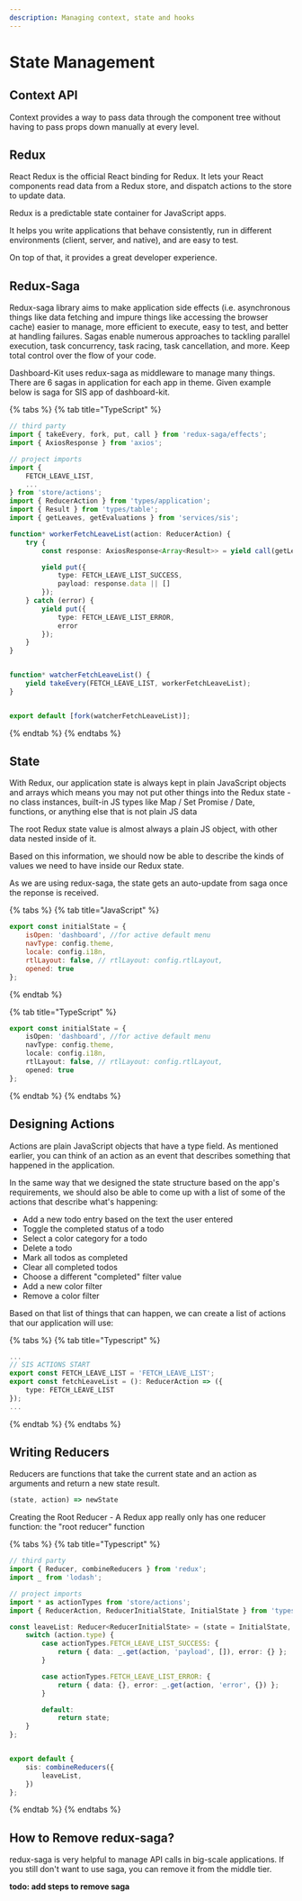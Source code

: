 ```yaml
---
description: Managing context, state and hooks
---
```


# State Management

## Context API

Context provides a way to pass data through the component tree without having to pass props down manually at every level.

## Redux

React Redux is the official React binding for Redux. It lets your React components read data from a Redux store, and dispatch actions to the store to update data.

Redux is a predictable state container for JavaScript apps.

It helps you write applications that behave consistently, run in different environments (client, server, and native), and are easy to test.

On top of that, it provides a great developer experience.

## Redux-Saga

Redux-saga library aims to make application side effects (i.e. asynchronous things like data fetching and impure things like accessing the browser cache) easier to manage, more efficient to execute, easy to test, and better at handling failures. Sagas enable numerous approaches to tackling parallel execution, task concurrency, task racing, task cancellation, and more. Keep total control over the flow of your code.

Dashboard-Kit uses redux-saga as middleware to manage many things. There are 6 sagas in application for each app in theme. Given example below is saga for SIS app of dashboard-kit.

{% tabs %}
{% tab title="TypeScript" %}
```typescript
// third party
import { takeEvery, fork, put, call } from 'redux-saga/effects';
import { AxiosResponse } from 'axios';

// project imports
import {
    FETCH_LEAVE_LIST,
    ...
} from 'store/actions';
import { ReducerAction } from 'types/application';
import { Result } from 'types/table';
import { getLeaves, getEvaluations } from 'services/sis';

function* workerFetchLeaveList(action: ReducerAction) {
    try {
        const response: AxiosResponse<Array<Result>> = yield call(getLeaves);

        yield put({
            type: FETCH_LEAVE_LIST_SUCCESS,
            payload: response.data || []
        });
    } catch (error) {
        yield put({
            type: FETCH_LEAVE_LIST_ERROR,
            error
        });
    }
}


function* watcherFetchLeaveList() {
    yield takeEvery(FETCH_LEAVE_LIST, workerFetchLeaveList);
}


export default [fork(watcherFetchLeaveList)];

```
{% endtab %}
{% endtabs %}

## State

With Redux, our application state is always kept in plain JavaScript objects and arrays which means you may not put other things into the Redux state - no class instances, built-in JS types like Map / Set Promise / Date, functions, or anything else that is not plain JS data

The root Redux state value is almost always a plain JS object, with other data nested inside of it.

Based on this information, we should now be able to describe the kinds of values we need to have inside our Redux state.

As we are using redux-saga, the state gets an auto-update from saga once the reponse is received.

{% tabs %}
{% tab title="JavaScript" %}
```javascript
export const initialState = {
    isOpen: 'dashboard', //for active default menu
    navType: config.theme,
    locale: config.i18n,
    rtlLayout: false, // rtlLayout: config.rtlLayout,
    opened: true
};
```
{% endtab %}

{% tab title="TypeScript" %}
```typescript
export const initialState = {
    isOpen: 'dashboard', //for active default menu
    navType: config.theme,
    locale: config.i18n,
    rtlLayout: false, // rtlLayout: config.rtlLayout,
    opened: true
};
```
{% endtab %}
{% endtabs %}

## Designing Actions

Actions are plain JavaScript objects that have a type field. As mentioned earlier, you can think of an action as an event that describes something that happened in the application.

In the same way that we designed the state structure based on the app's requirements, we should also be able to come up with a list of some of the actions that describe what's happening:

* Add a new todo entry based on the text the user entered
* Toggle the completed status of a todo
* Select a color category for a todo
* Delete a todo
* Mark all todos as completed
* Clear all completed todos
* Choose a different "completed" filter value
* Add a new color filter
* Remove a color filter

Based on that list of things that can happen, we can create a list of actions that our application will use:

{% tabs %}
{% tab title="Typescript" %}
```typescript
...
// SIS ACTIONS START
export const FETCH_LEAVE_LIST = 'FETCH_LEAVE_LIST';
export const fetchLeaveList = (): ReducerAction => ({
    type: FETCH_LEAVE_LIST
});
...
```
{% endtab %}
{% endtabs %}

## **Writing Reducers**

Reducers are functions that take the current state and an action as arguments and return a new state result.

```javascript
(state, action) => newState
```

Creating the Root Reducer - A Redux app really only has one reducer function: the "root reducer" function

{% tabs %}
{% tab title="Typescript" %}
```typescript
// third party
import { Reducer, combineReducers } from 'redux';
import _ from 'lodash';

// project imports
import * as actionTypes from 'store/actions';
import { ReducerAction, ReducerInitialState, InitialState } from 'types/application';

const leaveList: Reducer<ReducerInitialState> = (state = InitialState, action: ReducerAction) => {
    switch (action.type) {
        case actionTypes.FETCH_LEAVE_LIST_SUCCESS: {
            return { data: _.get(action, 'payload', []), error: {} };
        }

        case actionTypes.FETCH_LEAVE_LIST_ERROR: {
            return { data: {}, error: _.get(action, 'error', {}) };
        }

        default:
            return state;
    }
};


export default {
    sis: combineReducers({
        leaveList,
    })
};

```
{% endtab %}
{% endtabs %}

## How to Remove redux-saga?

redux-saga is very helpful to manage API calls in big-scale applications. If you still don't want to use saga, you can remove it from the middle tier.&#x20;

**todo: add steps to remove saga**
